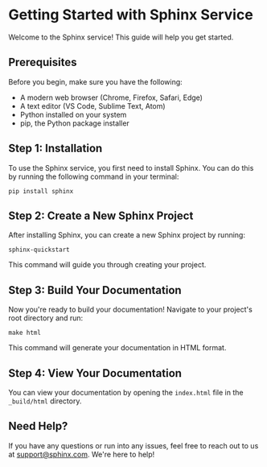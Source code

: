 # Getting Started with Sphinx Service

Welcome to the Sphinx service! This guide will help you get started.

## Prerequisites

Before you begin, make sure you have the following:

- A modern web browser (Chrome, Firefox, Safari, Edge)
- A text editor (VS Code, Sublime Text, Atom)
- Python installed on your system
- pip, the Python package installer

## Step 1: Installation

To use the Sphinx service, you first need to install Sphinx. You can do this by running the following command in your terminal:

```
pip install sphinx
```

## Step 2: Create a New Sphinx Project

After installing Sphinx, you can create a new Sphinx project by running:

```
sphinx-quickstart
```

This command will guide you through creating your project.

## Step 3: Build Your Documentation

Now you're ready to build your documentation! Navigate to your project's root directory and run:

```
make html
```

This command will generate your documentation in HTML format.

## Step 4: View Your Documentation

You can view your documentation by opening the `index.html` file in the `_build/html` directory.

## Need Help?

If you have any questions or run into any issues, feel free to reach out to us at support@sphinx.com. We're here to help!
